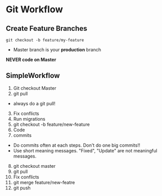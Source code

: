 # Git Workflow

## Create Feature Branches

`git checkout -b feature/my-feature`

- Master branch is your **production** branch

**NEVER code on Master**

## SimpleWorkflow

1. Git checkout Master
2. git pull

- always do a git pull!

3. Fix conflicts
4. Run migrations
5. git checkout -b feature/new-feature
6. Code
7. commits

- Do commits often at each steps. Don't do one big commits!!
- Use short meaning messages. "Fixed", "Update" are not meaningful messages.

8. git checkout master
9. git pull
10. Fix conflicts
11. git merge feature/new-featre
12. git push